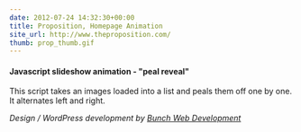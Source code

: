 ```yaml
---
date: 2012-07-24 14:32:30+00:00
title: Proposition, Homepage Animation
site_url: http://www.theproposition.com/
thumb: prop_thumb.gif
---
```


#### Javascript slideshow animation - "peal reveal"





This script takes an images loaded into a list and peals them off one by one. It alternates left and right.





_Design / WordPress development by [Bunch Web Development](http://bunchwebdevelopment.com/index.php)_



